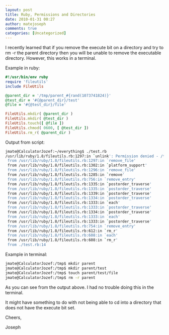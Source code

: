 ```yaml
---
layout: post
title: Ruby, Permissions and Directories
date: 2010-01-31 00:27
author: matejoseph
comments: true
categories: [Uncategorized]
---
```

I recently learned that if you remove the execute bit on a directory and try to rm -r the parent directory then you will be unable to remove the executable directory. However, this works in a terminal.

Example in ruby:

```ruby
#!/usr/bin/env ruby
require 'fileutils'
include FileUtils

@parent_dir = '/tmp/parent_#{rand(1073741824)}'
@test_dir = '#{@parent_dir}/test'
@file = '#{@test_dir}/file'

FileUtils.mkdir( @parent_dir )
FileUtils.mkdir( @test_dir )
FileUtils.touch([ @file ])
FileUtils.chmod( 0600, [ @test_dir ])
FileUtils.rm_r( @parent_dir )
```

Output from script:

```bash
jmate@CalculatorJozef:~/everything$ ./test.rb
/usr/lib/ruby/1.8/fileutils.rb:1297:in `unlink': Permission denied - /tmp/parent_674314876/test/file (Errno::EACCES)
 from /usr/lib/ruby/1.8/fileutils.rb:1297:in `remove_file'
 from /usr/lib/ruby/1.8/fileutils.rb:1302:in `platform_support'
 from /usr/lib/ruby/1.8/fileutils.rb:1296:in `remove_file'
 from /usr/lib/ruby/1.8/fileutils.rb:1285:in `remove'
 from /usr/lib/ruby/1.8/fileutils.rb:756:in `remove_entry'
 from /usr/lib/ruby/1.8/fileutils.rb:1335:in `postorder_traverse'
 from /usr/lib/ruby/1.8/fileutils.rb:1335:in `postorder_traverse'
 from /usr/lib/ruby/1.8/fileutils.rb:1339:in `postorder_traverse'
 from /usr/lib/ruby/1.8/fileutils.rb:1334:in `postorder_traverse'
 from /usr/lib/ruby/1.8/fileutils.rb:1333:in `each'
 from /usr/lib/ruby/1.8/fileutils.rb:1333:in `postorder_traverse'
 from /usr/lib/ruby/1.8/fileutils.rb:1334:in `postorder_traverse'
 from /usr/lib/ruby/1.8/fileutils.rb:1333:in `each'
 from /usr/lib/ruby/1.8/fileutils.rb:1333:in `postorder_traverse'
 from /usr/lib/ruby/1.8/fileutils.rb:754:in `remove_entry'
 from /usr/lib/ruby/1.8/fileutils.rb:612:in `rm_r'
 from /usr/lib/ruby/1.8/fileutils.rb:608:in `each'
 from /usr/lib/ruby/1.8/fileutils.rb:608:in `rm_r'
 from ./test.rb:14
```

Example in terminal:

```bash
jmate@CalculatorJozef:/tmp$ mkdir parent
jmate@CalculatorJozef:/tmp$ mkdir parent/test
jmate@CalculatorJozef:/tmp$ touch parent/test/file
jmate@CalculatorJozef:/tmp$ rm -r parent
```

As you can see from the output above. I had no trouble doing this in the terminal.

It might have something to do with not being able to cd into a directory that does not have the execute bit set.

Cheers,

Joseph

<script src="https://utteranc.es/client.js"
        repo="josephmate/josephmate.github.io"
        issue-number="34"
        theme="github-light"
        crossorigin="anonymous"
        async>
</script>
